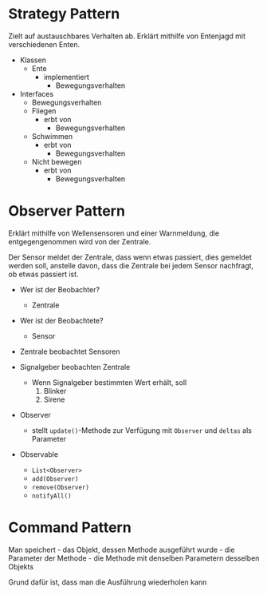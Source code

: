 Strategy Pattern
====

Zielt auf austauschbares Verhalten ab.
Erklärt mithilfe von Entenjagd mit verschiedenen Enten.

- Klassen
    - Ente
        - implementiert
            - Bewegungsverhalten
- Interfaces
    - Bewegungsverhalten
    - Fliegen
        - erbt von
            - Bewegungsverhalten
    - Schwimmen
        - erbt von
            - Bewegungsverhalten
    - Nicht bewegen
        - erbt von
            - Bewegungsverhalten


Observer Pattern
====

Erklärt mithilfe von Wellensensoren und einer Warnmeldung, die entgegengenommen
wird von der Zentrale.

Der Sensor meldet der Zentrale, dass wenn etwas passiert, dies gemeldet werden soll,
anstelle davon, dass die Zentrale bei jedem Sensor nachfragt, ob etwas passiert ist.

- Wer ist der Beobachter?
    - Zentrale
- Wer ist der Beobachtete?
    - Sensor


- Zentrale beobachtet Sensoren
- Signalgeber beobachten Zentrale
    - Wenn Signalgeber bestimmten Wert erhält, soll
        1. Blinker
        2. Sirene


- Observer
    - stellt ``update()``-Methode zur Verfügung mit ``Observer`` und ``deltas`` als Parameter
- Observable
    - ``List<Observer>``
    - ``add(Observer)``
    - ``remove(Observer)``
    - ``notifyAll()``


Command Pattern
===============

Man speichert
    - das Objekt, dessen Methode ausgeführt wurde
    - die Parameter der Methode
    - die Methode mit denselben Parametern desselben Objekts

Grund dafür ist, dass man die Ausführung wiederholen kann